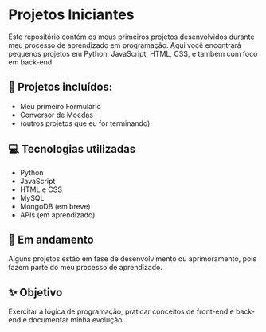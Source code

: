 # Projetos Iniciantes

Este repositório contém os meus primeiros projetos desenvolvidos durante meu processo de aprendizado em programação. 
Aqui você encontrará pequenos projetos em Python, JavaScript, HTML, CSS, e também com foco em back-end.

## 📁 Projetos incluídos:

- Meu primeiro Formulario
- Conversor de Moedas
- (outros projetos que eu for terminando)

## 💻 Tecnologias utilizadas

- Python
- JavaScript
- HTML e CSS
- MySQL
- MongoDB (em breve)
- APIs (em aprendizado)

## 🚧 Em andamento

Alguns projetos estão em fase de desenvolvimento ou aprimoramento, pois fazem parte do meu processo de aprendizado.

## ✨ Objetivo

Exercitar a lógica de programação, praticar conceitos de front-end e back-end e documentar minha evolução.

